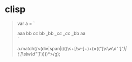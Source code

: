 # clisp

>var a = `
><div class="_d aa bb xxxx" id='_d' data-aa="haha'haha">
>	<div class='_d1"' id="'_d1">
>        aaa
>        <span class='_s' id='_s'>
>            bb
>            <i id="_i">
>                cc
>            </i>
>            bb
>        </span>
>        <span class="_s_" id="_s_">
>            _bb
>            <i class="_i_">
>                _cc
>            </i>
>            <i>
>                _cc
>            </i>
>            _bb
>        </span>
>        aa
>	</div>
></div>`
>
>a.match(/<(div|span|i)((\s+[\w-]+)+(=((\"[\s\w\d\"\']*\")|(\'[\s\w\d\"\']*\'))))*>/g);

